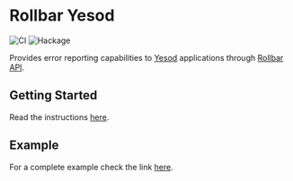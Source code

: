 # Rollbar Yesod

![CI](https://github.com/stackbuilders/rollbar-haskell/workflows/CI/badge.svg)
![Hackage](https://img.shields.io/hackage/v/rollbar-yesod)

Provides error reporting capabilities to [Yesod](https://www.yesodweb.com/)
applications through [Rollbar API](https://explorer.docs.rollbar.com/).

## Getting Started

Read the instructions [here](../README.md).

## Example

For a complete example check the link [here](example/Main.hs).
